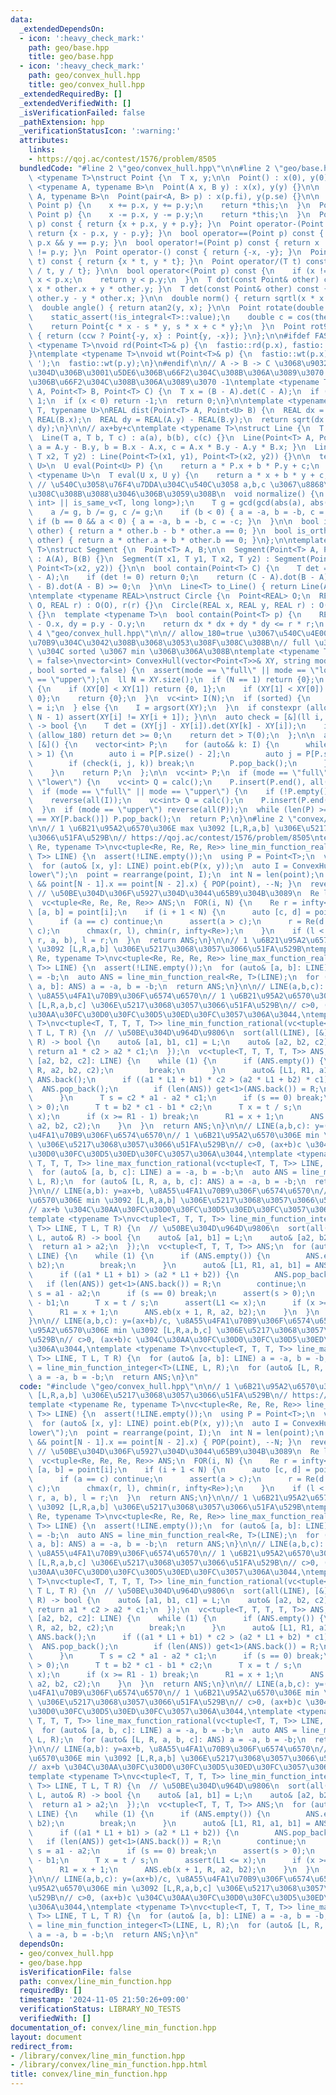 ```yaml
---
data:
  _extendedDependsOn:
  - icon: ':heavy_check_mark:'
    path: geo/base.hpp
    title: geo/base.hpp
  - icon: ':heavy_check_mark:'
    path: geo/convex_hull.hpp
    title: geo/convex_hull.hpp
  _extendedRequiredBy: []
  _extendedVerifiedWith: []
  _isVerificationFailed: false
  _pathExtension: hpp
  _verificationStatusIcon: ':warning:'
  attributes:
    links:
    - https://qoj.ac/contest/1576/problem/8505
  bundledCode: "#line 2 \"geo/convex_hull.hpp\"\n\n#line 2 \"geo/base.hpp\"\ntemplate\
    \ <typename T>\nstruct Point {\n  T x, y;\n\n  Point() : x(0), y(0) {}\n\n  template\
    \ <typename A, typename B>\n  Point(A x, B y) : x(x), y(y) {}\n\n  template <typename\
    \ A, typename B>\n  Point(pair<A, B> p) : x(p.fi), y(p.se) {}\n\n  Point operator+=(const\
    \ Point p) {\n    x += p.x, y += p.y;\n    return *this;\n  }\n  Point operator-=(const\
    \ Point p) {\n    x -= p.x, y -= p.y;\n    return *this;\n  }\n  Point operator+(Point\
    \ p) const { return {x + p.x, y + p.y}; }\n  Point operator-(Point p) const {\
    \ return {x - p.x, y - p.y}; }\n  bool operator==(Point p) const { return x ==\
    \ p.x && y == p.y; }\n  bool operator!=(Point p) const { return x != p.x || y\
    \ != p.y; }\n  Point operator-() const { return {-x, -y}; }\n  Point operator*(T\
    \ t) const { return {x * t, y * t}; }\n  Point operator/(T t) const { return {x\
    \ / t, y / t}; }\n\n  bool operator<(Point p) const {\n    if (x != p.x) return\
    \ x < p.x;\n    return y < p.y;\n  }\n  T dot(const Point& other) const { return\
    \ x * other.x + y * other.y; }\n  T det(const Point& other) const { return x *\
    \ other.y - y * other.x; }\n\n  double norm() { return sqrtl(x * x + y * y); }\n\
    \  double angle() { return atan2(y, x); }\n\n  Point rotate(double theta) {\n\
    \    static_assert(!is_integral<T>::value);\n    double c = cos(theta), s = sin(theta);\n\
    \    return Point{c * x - s * y, s * x + c * y};\n  }\n  Point rot90(bool ccw)\
    \ { return (ccw ? Point{-y, x} : Point{y, -x}); }\n};\n\n#ifdef FASTIO\ntemplate\
    \ <typename T>\nvoid rd(Point<T>& p) {\n  fastio::rd(p.x), fastio::rd(p.y);\n\
    }\ntemplate <typename T>\nvoid wt(Point<T>& p) {\n  fastio::wt(p.x);\n  fastio::wt('\
    \ ');\n  fastio::wt(p.y);\n}\n#endif\n\n// A -> B -> C \u3068\u9032\u3080\u3068\
    \u304D\u306B\u3001\u5DE6\u306B\u66F2\u304C\u308B\u306A\u3089\u3070 +1\u3001\u53F3\
    \u306B\u66F2\u304C\u308B\u306A\u3089\u3070 -1\ntemplate <typename T>\nint ccw(Point<T>\
    \ A, Point<T> B, Point<T> C) {\n  T x = (B - A).det(C - A);\n  if (x > 0) return\
    \ 1;\n  if (x < 0) return -1;\n  return 0;\n}\n\ntemplate <typename REAL, typename\
    \ T, typename U>\nREAL dist(Point<T> A, Point<U> B) {\n  REAL dx = REAL(A.x) -\
    \ REAL(B.x);\n  REAL dy = REAL(A.y) - REAL(B.y);\n  return sqrt(dx * dx + dy *\
    \ dy);\n}\n\n// ax+by+c\ntemplate <typename T>\nstruct Line {\n  T a, b, c;\n\n\
    \  Line(T a, T b, T c) : a(a), b(b), c(c) {}\n  Line(Point<T> A, Point<T> B) {\
    \ a = A.y - B.y, b = B.x - A.x, c = A.x * B.y - A.y * B.x; }\n  Line(T x1, T y1,\
    \ T x2, T y2) : Line(Point<T>(x1, y1), Point<T>(x2, y2)) {}\n\n  template <typename\
    \ U>\n  U eval(Point<U> P) {\n    return a * P.x + b * P.y + c;\n  }\n\n  template\
    \ <typename U>\n  T eval(U x, U y) {\n    return a * x + b * y + c;\n  }\n\n \
    \ // \u540C\u3058\u76F4\u7DDA\u304C\u540C\u3058 a,b,c \u3067\u8868\u73FE\u3055\
    \u308C\u308B\u3088\u3046\u306B\u3059\u308B\n  void normalize() {\n    static_assert(is_same_v<T,\
    \ int> || is_same_v<T, long long>);\n    T g = gcd(gcd(abs(a), abs(b)), abs(c));\n\
    \    a /= g, b /= g, c /= g;\n    if (b < 0) { a = -a, b = -b, c = -c; }\n   \
    \ if (b == 0 && a < 0) { a = -a, b = -b, c = -c; }\n  }\n\n  bool is_parallel(Line\
    \ other) { return a * other.b - b * other.a == 0; }\n  bool is_orthogonal(Line\
    \ other) { return a * other.a + b * other.b == 0; }\n};\n\ntemplate <typename\
    \ T>\nstruct Segment {\n  Point<T> A, B;\n\n  Segment(Point<T> A, Point<T> B)\
    \ : A(A), B(B) {}\n  Segment(T x1, T y1, T x2, T y2) : Segment(Point<T>(x1, y1),\
    \ Point<T>(x2, y2)) {}\n\n  bool contain(Point<T> C) {\n    T det = (C - A).det(B\
    \ - A);\n    if (det != 0) return 0;\n    return (C - A).dot(B - A) >= 0 && (C\
    \ - B).dot(A - B) >= 0;\n  }\n\n  Line<T> to_Line() { return Line(A, B); }\n};\n\
    \ntemplate <typename REAL>\nstruct Circle {\n  Point<REAL> O;\n  REAL r;\n  Circle(Point<REAL>\
    \ O, REAL r) : O(O), r(r) {}\n  Circle(REAL x, REAL y, REAL r) : O(x, y), r(r)\
    \ {}\n  template <typename T>\n  bool contain(Point<T> p) {\n    REAL dx = p.x\
    \ - O.x, dy = p.y - O.y;\n    return dx * dx + dy * dy <= r * r;\n  }\n};\n#line\
    \ 4 \"geo/convex_hull.hpp\"\n\n// allow_180=true \u3067\u540C\u4E00\u5EA7\u6A19\
    \u70B9\u304C\u3042\u308B\u3068\u3053\u308F\u308C\u308B\n// full \u306A\u3089 I[0]\
    \ \u304C sorted \u3067 min \u306B\u306A\u308B\ntemplate <typename T, bool allow_180\
    \ = false>\nvector<int> ConvexHull(vector<Point<T>>& XY, string mode = \"full\"\
    , bool sorted = false) {\n  assert(mode == \"full\" || mode == \"lower\" || mode\
    \ == \"upper\");\n  ll N = XY.size();\n  if (N == 1) return {0};\n  if (N == 2)\
    \ {\n    if (XY[0] < XY[1]) return {0, 1};\n    if (XY[1] < XY[0]) return {1,\
    \ 0};\n    return {0};\n  }\n  vc<int> I(N);\n  if (sorted) {\n    FOR(i, N) I[i]\
    \ = i;\n  } else {\n    I = argsort(XY);\n  }\n  if constexpr (allow_180) { FOR(i,\
    \ N - 1) assert(XY[i] != XY[i + 1]); }\n\n  auto check = [&](ll i, ll j, ll k)\
    \ -> bool {\n    T det = (XY[j] - XY[i]).det(XY[k] - XY[i]);\n    if constexpr\
    \ (allow_180) return det >= 0;\n    return det > T(0);\n  };\n\n  auto calc =\
    \ [&]() {\n    vector<int> P;\n    for (auto&& k: I) {\n      while (P.size()\
    \ > 1) {\n        auto i = P[P.size() - 2];\n        auto j = P[P.size() - 1];\n\
    \        if (check(i, j, k)) break;\n        P.pop_back();\n      }\n      P.eb(k);\n\
    \    }\n    return P;\n  };\n\n  vc<int> P;\n  if (mode == \"full\" || mode ==\
    \ \"lower\") {\n    vc<int> Q = calc();\n    P.insert(P.end(), all(Q));\n  }\n\
    \  if (mode == \"full\" || mode == \"upper\") {\n    if (!P.empty()) P.pop_back();\n\
    \    reverse(all(I));\n    vc<int> Q = calc();\n    P.insert(P.end(), all(Q));\n\
    \  }\n  if (mode == \"upper\") reverse(all(P));\n  while (len(P) >= 2 && XY[P[0]]\
    \ == XY[P.back()]) P.pop_back();\n  return P;\n}\n#line 2 \"convex/line_min_function.hpp\"\
    \n\n// 1 \u6B21\u95A2\u6570\u306E max \u3092 [L,R,a,b] \u306E\u5217\u3068\u3057\
    \u3066\u51FA\u529B\n// https://qoj.ac/contest/1576/problem/8505\ntemplate <typename\
    \ Re, typename T>\nvc<tuple<Re, Re, Re, Re>> line_min_function_real(vc<pair<T,\
    \ T>> LINE) {\n  assert(!LINE.empty());\n  using P = Point<T>;\n  vc<P> point;\n\
    \  for (auto& [x, y]: LINE) point.eb(P(x, y));\n  auto I = ConvexHull(point, \"\
    lower\");\n  point = rearrange(point, I);\n  int N = len(point);\n  if (N >= 2\
    \ && point[N - 1].x == point[N - 2].x) { POP(point), --N; }\n  reverse(all(point));\
    \ // \u50BE\u304D\u306F\u5927\u304D\u3044\u65B9\u304B\u3089\n  Re l = -infty<Re>;\n\
    \  vc<tuple<Re, Re, Re, Re>> ANS;\n  FOR(i, N) {\n    Re r = infty<Re>;\n    auto\
    \ [a, b] = point[i];\n    if (i + 1 < N) {\n      auto [c, d] = point[i + 1];\n\
    \      if (a == c) continue;\n      assert(a > c);\n      r = Re(d - b) / (a -\
    \ c);\n      chmax(r, l), chmin(r, infty<Re>);\n    }\n    if (l < r) ANS.eb(l,\
    \ r, a, b), l = r;\n  }\n  return ANS;\n}\n\n// 1 \u6B21\u95A2\u6570\u306E max\
    \ \u3092 [L,R,a,b] \u306E\u5217\u3068\u3057\u3066\u51FA\u529B\ntemplate <typename\
    \ Re, typename T>\nvc<tuple<Re, Re, Re, Re>> line_max_function_real(vc<pair<T,\
    \ T>> LINE) {\n  assert(!LINE.empty());\n  for (auto& [a, b]: LINE) a = -a, b\
    \ = -b;\n  auto ANS = line_min_function_real<Re, T>(LINE);\n  for (auto& [l, r,\
    \ a, b]: ANS) a = -a, b = -b;\n  return ANS;\n}\n\n// LINE(a,b,c): y=(ax+b)/c,\
    \ \u8A55\u4FA1\u70B9\u306F\u6574\u6570\n// 1 \u6B21\u95A2\u6570\u306E min \u3092\
    \ [L,R,a,b,c] \u306E\u5217\u3068\u3057\u3066\u51FA\u529B\n// c>0, (ax+b)c \u304C\
    \u30AA\u30FC\u30D0\u30FC\u30D5\u30ED\u30FC\u3057\u306A\u3044,\ntemplate <typename\
    \ T>\nvc<tuple<T, T, T, T, T>> line_min_function_rational(vc<tuple<T, T, T>> LINE,\
    \ T L, T R) {\n  // \u50BE\u304D\u964D\u9806\n  sort(all(LINE), [&](auto& L, auto&\
    \ R) -> bool {\n    auto& [a1, b1, c1] = L;\n    auto& [a2, b2, c2] = R;\n   \
    \ return a1 * c2 > a2 * c1;\n  });\n  vc<tuple<T, T, T, T, T>> ANS;\n  for (auto&\
    \ [a2, b2, c2]: LINE) {\n    while (1) {\n      if (ANS.empty()) {\n        ANS.eb(L,\
    \ R, a2, b2, c2);\n        break;\n      }\n      auto& [L1, R1, a1, b1, c1] =\
    \ ANS.back();\n      if ((a1 * L1 + b1) * c2 > (a2 * L1 + b2) * c1) {\n      \
    \  ANS.pop_back();\n        if (len(ANS)) get<1>(ANS.back()) = R;\n        continue;\n\
    \      }\n      T s = c2 * a1 - a2 * c1;\n      if (s == 0) break;\n      assert(s\
    \ > 0);\n      T t = b2 * c1 - b1 * c2;\n      T x = t / s;\n      assert(L1 <=\
    \ x);\n      if (x >= R1 - 1) break;\n      R1 = x + 1;\n      ANS.eb(x + 1, R,\
    \ a2, b2, c2);\n    }\n  }\n  return ANS;\n}\n\n// LINE(a,b,c): y=(ax+b)/c, \u8A55\
    \u4FA1\u70B9\u306F\u6574\u6570\n// 1 \u6B21\u95A2\u6570\u306E min \u3092 [L,R,a,b,c]\
    \ \u306E\u5217\u3068\u3057\u3066\u51FA\u529B\n// c>0, (ax+b)c \u304C\u30AA\u30FC\
    \u30D0\u30FC\u30D5\u30ED\u30FC\u3057\u306A\u3044,\ntemplate <typename T>\nvc<tuple<T,\
    \ T, T, T, T>> line_max_function_rational(vc<tuple<T, T, T>> LINE, T L, T R) {\n\
    \  for (auto& [a, b, c]: LINE) a = -a, b = -b;\n  auto ANS = line_min_function_rational<T>(LINE,\
    \ L, R);\n  for (auto& [L, R, a, b, c]: ANS) a = -a, b = -b;\n  return ANS;\n\
    }\n\n// LINE(a,b): y=ax+b, \u8A55\u4FA1\u70B9\u306F\u6574\u6570\n// 1 \u6B21\u95A2\
    \u6570\u306E min \u3092 [L,R,a,b] \u306E\u5217\u3068\u3057\u3066\u51FA\u529B\n\
    // ax+b \u304C\u30AA\u30FC\u30D0\u30FC\u30D5\u30ED\u30FC\u3057\u306A\u3044,\n\
    template <typename T>\nvc<tuple<T, T, T, T>> line_min_function_integer(vc<pair<T,\
    \ T>> LINE, T L, T R) {\n  // \u50BE\u304D\u964D\u9806\n  sort(all(LINE), [&](auto&\
    \ L, auto& R) -> bool {\n    auto& [a1, b1] = L;\n    auto& [a2, b2] = R;\n  \
    \  return a1 > a2;\n  });\n  vc<tuple<T, T, T, T>> ANS;\n  for (auto& [a2, b2]:\
    \ LINE) {\n    while (1) {\n      if (ANS.empty()) {\n        ANS.eb(L, R, a2,\
    \ b2);\n        break;\n      }\n      auto& [L1, R1, a1, b1] = ANS.back();\n\
    \      if ((a1 * L1 + b1) > (a2 * L1 + b2)) {\n        ANS.pop_back();\n     \
    \   if (len(ANS)) get<1>(ANS.back()) = R;\n        continue;\n      }\n      T\
    \ s = a1 - a2;\n      if (s == 0) break;\n      assert(s > 0);\n      T t = b2\
    \ - b1;\n      T x = t / s;\n      assert(L1 <= x);\n      if (x >= R1 - 1) break;\n\
    \      R1 = x + 1;\n      ANS.eb(x + 1, R, a2, b2);\n    }\n  }\n  return ANS;\n\
    }\n\n// LINE(a,b,c): y=(ax+b)/c, \u8A55\u4FA1\u70B9\u306F\u6574\u6570\n// 1 \u6B21\
    \u95A2\u6570\u306E min \u3092 [L,R,a,b,c] \u306E\u5217\u3068\u3057\u3066\u51FA\
    \u529B\n// c>0, (ax+b)c \u304C\u30AA\u30FC\u30D0\u30FC\u30D5\u30ED\u30FC\u3057\
    \u306A\u3044,\ntemplate <typename T>\nvc<tuple<T, T, T, T>> line_max_function_integer(vc<pair<T,\
    \ T>> LINE, T L, T R) {\n  for (auto& [a, b]: LINE) a = -a, b = -b;\n  auto ANS\
    \ = line_min_function_integer<T>(LINE, L, R);\n  for (auto& [L, R, a, b]: ANS)\
    \ a = -a, b = -b;\n  return ANS;\n}\n"
  code: "#include \"geo/convex_hull.hpp\"\n\n// 1 \u6B21\u95A2\u6570\u306E max \u3092\
    \ [L,R,a,b] \u306E\u5217\u3068\u3057\u3066\u51FA\u529B\n// https://qoj.ac/contest/1576/problem/8505\n\
    template <typename Re, typename T>\nvc<tuple<Re, Re, Re, Re>> line_min_function_real(vc<pair<T,\
    \ T>> LINE) {\n  assert(!LINE.empty());\n  using P = Point<T>;\n  vc<P> point;\n\
    \  for (auto& [x, y]: LINE) point.eb(P(x, y));\n  auto I = ConvexHull(point, \"\
    lower\");\n  point = rearrange(point, I);\n  int N = len(point);\n  if (N >= 2\
    \ && point[N - 1].x == point[N - 2].x) { POP(point), --N; }\n  reverse(all(point));\
    \ // \u50BE\u304D\u306F\u5927\u304D\u3044\u65B9\u304B\u3089\n  Re l = -infty<Re>;\n\
    \  vc<tuple<Re, Re, Re, Re>> ANS;\n  FOR(i, N) {\n    Re r = infty<Re>;\n    auto\
    \ [a, b] = point[i];\n    if (i + 1 < N) {\n      auto [c, d] = point[i + 1];\n\
    \      if (a == c) continue;\n      assert(a > c);\n      r = Re(d - b) / (a -\
    \ c);\n      chmax(r, l), chmin(r, infty<Re>);\n    }\n    if (l < r) ANS.eb(l,\
    \ r, a, b), l = r;\n  }\n  return ANS;\n}\n\n// 1 \u6B21\u95A2\u6570\u306E max\
    \ \u3092 [L,R,a,b] \u306E\u5217\u3068\u3057\u3066\u51FA\u529B\ntemplate <typename\
    \ Re, typename T>\nvc<tuple<Re, Re, Re, Re>> line_max_function_real(vc<pair<T,\
    \ T>> LINE) {\n  assert(!LINE.empty());\n  for (auto& [a, b]: LINE) a = -a, b\
    \ = -b;\n  auto ANS = line_min_function_real<Re, T>(LINE);\n  for (auto& [l, r,\
    \ a, b]: ANS) a = -a, b = -b;\n  return ANS;\n}\n\n// LINE(a,b,c): y=(ax+b)/c,\
    \ \u8A55\u4FA1\u70B9\u306F\u6574\u6570\n// 1 \u6B21\u95A2\u6570\u306E min \u3092\
    \ [L,R,a,b,c] \u306E\u5217\u3068\u3057\u3066\u51FA\u529B\n// c>0, (ax+b)c \u304C\
    \u30AA\u30FC\u30D0\u30FC\u30D5\u30ED\u30FC\u3057\u306A\u3044,\ntemplate <typename\
    \ T>\nvc<tuple<T, T, T, T, T>> line_min_function_rational(vc<tuple<T, T, T>> LINE,\
    \ T L, T R) {\n  // \u50BE\u304D\u964D\u9806\n  sort(all(LINE), [&](auto& L, auto&\
    \ R) -> bool {\n    auto& [a1, b1, c1] = L;\n    auto& [a2, b2, c2] = R;\n   \
    \ return a1 * c2 > a2 * c1;\n  });\n  vc<tuple<T, T, T, T, T>> ANS;\n  for (auto&\
    \ [a2, b2, c2]: LINE) {\n    while (1) {\n      if (ANS.empty()) {\n        ANS.eb(L,\
    \ R, a2, b2, c2);\n        break;\n      }\n      auto& [L1, R1, a1, b1, c1] =\
    \ ANS.back();\n      if ((a1 * L1 + b1) * c2 > (a2 * L1 + b2) * c1) {\n      \
    \  ANS.pop_back();\n        if (len(ANS)) get<1>(ANS.back()) = R;\n        continue;\n\
    \      }\n      T s = c2 * a1 - a2 * c1;\n      if (s == 0) break;\n      assert(s\
    \ > 0);\n      T t = b2 * c1 - b1 * c2;\n      T x = t / s;\n      assert(L1 <=\
    \ x);\n      if (x >= R1 - 1) break;\n      R1 = x + 1;\n      ANS.eb(x + 1, R,\
    \ a2, b2, c2);\n    }\n  }\n  return ANS;\n}\n\n// LINE(a,b,c): y=(ax+b)/c, \u8A55\
    \u4FA1\u70B9\u306F\u6574\u6570\n// 1 \u6B21\u95A2\u6570\u306E min \u3092 [L,R,a,b,c]\
    \ \u306E\u5217\u3068\u3057\u3066\u51FA\u529B\n// c>0, (ax+b)c \u304C\u30AA\u30FC\
    \u30D0\u30FC\u30D5\u30ED\u30FC\u3057\u306A\u3044,\ntemplate <typename T>\nvc<tuple<T,\
    \ T, T, T, T>> line_max_function_rational(vc<tuple<T, T, T>> LINE, T L, T R) {\n\
    \  for (auto& [a, b, c]: LINE) a = -a, b = -b;\n  auto ANS = line_min_function_rational<T>(LINE,\
    \ L, R);\n  for (auto& [L, R, a, b, c]: ANS) a = -a, b = -b;\n  return ANS;\n\
    }\n\n// LINE(a,b): y=ax+b, \u8A55\u4FA1\u70B9\u306F\u6574\u6570\n// 1 \u6B21\u95A2\
    \u6570\u306E min \u3092 [L,R,a,b] \u306E\u5217\u3068\u3057\u3066\u51FA\u529B\n\
    // ax+b \u304C\u30AA\u30FC\u30D0\u30FC\u30D5\u30ED\u30FC\u3057\u306A\u3044,\n\
    template <typename T>\nvc<tuple<T, T, T, T>> line_min_function_integer(vc<pair<T,\
    \ T>> LINE, T L, T R) {\n  // \u50BE\u304D\u964D\u9806\n  sort(all(LINE), [&](auto&\
    \ L, auto& R) -> bool {\n    auto& [a1, b1] = L;\n    auto& [a2, b2] = R;\n  \
    \  return a1 > a2;\n  });\n  vc<tuple<T, T, T, T>> ANS;\n  for (auto& [a2, b2]:\
    \ LINE) {\n    while (1) {\n      if (ANS.empty()) {\n        ANS.eb(L, R, a2,\
    \ b2);\n        break;\n      }\n      auto& [L1, R1, a1, b1] = ANS.back();\n\
    \      if ((a1 * L1 + b1) > (a2 * L1 + b2)) {\n        ANS.pop_back();\n     \
    \   if (len(ANS)) get<1>(ANS.back()) = R;\n        continue;\n      }\n      T\
    \ s = a1 - a2;\n      if (s == 0) break;\n      assert(s > 0);\n      T t = b2\
    \ - b1;\n      T x = t / s;\n      assert(L1 <= x);\n      if (x >= R1 - 1) break;\n\
    \      R1 = x + 1;\n      ANS.eb(x + 1, R, a2, b2);\n    }\n  }\n  return ANS;\n\
    }\n\n// LINE(a,b,c): y=(ax+b)/c, \u8A55\u4FA1\u70B9\u306F\u6574\u6570\n// 1 \u6B21\
    \u95A2\u6570\u306E min \u3092 [L,R,a,b,c] \u306E\u5217\u3068\u3057\u3066\u51FA\
    \u529B\n// c>0, (ax+b)c \u304C\u30AA\u30FC\u30D0\u30FC\u30D5\u30ED\u30FC\u3057\
    \u306A\u3044,\ntemplate <typename T>\nvc<tuple<T, T, T, T>> line_max_function_integer(vc<pair<T,\
    \ T>> LINE, T L, T R) {\n  for (auto& [a, b]: LINE) a = -a, b = -b;\n  auto ANS\
    \ = line_min_function_integer<T>(LINE, L, R);\n  for (auto& [L, R, a, b]: ANS)\
    \ a = -a, b = -b;\n  return ANS;\n}\n"
  dependsOn:
  - geo/convex_hull.hpp
  - geo/base.hpp
  isVerificationFile: false
  path: convex/line_min_function.hpp
  requiredBy: []
  timestamp: '2024-11-05 21:50:26+09:00'
  verificationStatus: LIBRARY_NO_TESTS
  verifiedWith: []
documentation_of: convex/line_min_function.hpp
layout: document
redirect_from:
- /library/convex/line_min_function.hpp
- /library/convex/line_min_function.hpp.html
title: convex/line_min_function.hpp
---
```

